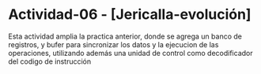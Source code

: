 # Actividad-06 - [Jericalla-evolución]

Esta actividad amplia la practica anterior, donde se agrega un banco de registros, y bufer para sincronizar los datos y la ejecucion de las operaciones, utilizando además una unidad de control como decodificador del codigo de instrucción
